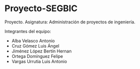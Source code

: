 # Proyecto-SEGBIC
Proyecto.  Asignatura: Administración de proyectos de ingeniería.      

Integrantes del equipo: 
- Alba Velasco Antonio
- Cruz Gómez Luis Ángel
- Jiménez López Bertín Hernan
- Ortega Domínguez Felipe
- Vargas Urrutia Luis Antonio

